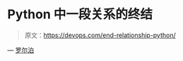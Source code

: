 # Python 中一段关系的终结

> 原文：<https://devops.com/end-relationship-python/>

— [罗尔泊](https://devops.com/author/breselman/)